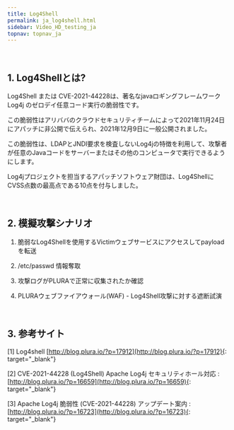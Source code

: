 ```yaml
---
title: Log4Shell
permalink: ja_log4shell.html
sidebar: Video_HD_testing_ja
topnav: topnav_ja
---
```


<!-- <style>.embed-container { position: relative; padding-bottom: 56.25%; height: 0; overflow: hidden; max-width: 100%; } .embed-container iframe, .embed-container object, .embed-container embed { position: absolute; top: 0; left: 0; width: 100%; height: 100%; }</style><div class='embed-container'><iframe src='https://www.youtube.com/embed/9YtI-plPXm8' frameborder='0' allowfullscreen></iframe></div> -->

<br />

## 1. Log4Shellとは?

Log4Shell または CVE-2021-44228は、著名なjavaロギングフレームワーク Log4j のゼロデイ任意コード実行の脆弱性です。

この脆弱性はアリババのクラウドセキュリティチームによって2021年11月24日にアパッチに非公開で伝えられ、2021年12月9日に一般公開されました。

この脆弱性は、LDAPとJNDI要求を検査しないLog4jの特徴を利用して、攻撃者が任意のJavaコードをサーバーまたはその他のコンピュータで実行できるようにします。

Log4jプロジェクトを担当するアパッチソフトウェア財団は、Log4ShellにCVSS点数の最高点である10点を付与しました。

<br />

## 2. 模擬攻撃シナリオ

  1) 脆弱なLog4Shellを使用するVictimウェブサービスにアクセスしてpayloadを転送

  2) /etc/passwd 情報奪取
  
  3) 攻撃ログがPLURAで正常に収集されたか確認
  
  4) PLURAウェブファイアウォール(WAF) - Log4Shell攻撃に対する遮断試演

<br />

## 3. 参考サイト

  [1] Log4shell [http://blog.plura.io/?p=17912](http://blog.plura.io/?p=17912){: target="_blank"}

  [2] CVE-2021-44228 (Log4Shell) Apache Log4j セキュリティホール対応 : [http://blog.plura.io/?p=16659](http://blog.plura.io/?p=16659){: target="_blank"}

  [3] Apache Log4j 脆弱性 (CVE-2021-44228) アップデート案内 : [http://blog.plura.io/?p=16723](http://blog.plura.io/?p=16723){: target="_blank"}

